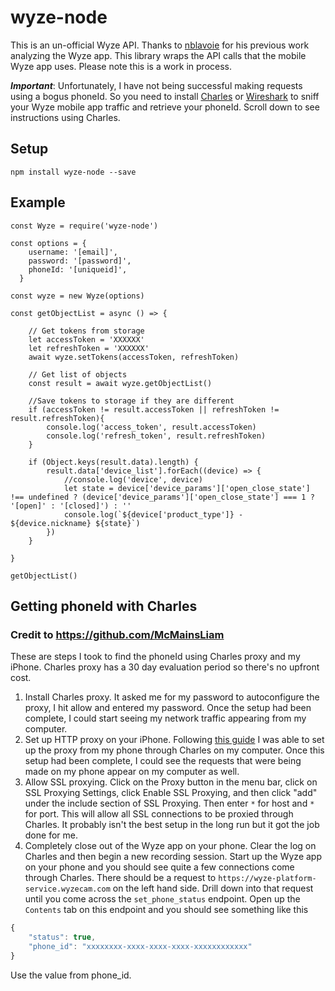 # wyze-node
This is an un-official Wyze API. Thanks to [nblavoie](https://github.com/nblavoie/wyzecam-api) for his previous work analyzing the Wyze app. This library wraps the API calls that the mobile Wyze app uses. Please note this is a work in process.

***Important***: 
Unfortunately, I have not being successful making requests using a bogus phoneId. So you need to install [Charles](https://www.charlesproxy.com/) or [Wireshark](https://www.wireshark.org/) to sniff your Wyze mobile app traffic and retrieve your phoneId.
Scroll down to see instructions using Charles.

## Setup
`npm install wyze-node --save`

## Example
```
const Wyze = require('wyze-node')

const options = {
    username: '[email]',
    password: '[password]',
    phoneId: '[uniqueid]',
  }

const wyze = new Wyze(options)

const getObjectList = async () => {
    
    // Get tokens from storage 
    let accessToken = 'XXXXXX'
    let refreshToken = 'XXXXXX'
    await wyze.setTokens(accessToken, refreshToken)
    
    // Get list of objects
    const result = await wyze.getObjectList()
    
    //Save tokens to storage if they are different
    if (accessToken != result.accessToken || refreshToken != result.refreshToken){
        console.log('access_token', result.accessToken) 
        console.log('refresh_token', result.refreshToken)
    }
   
    if (Object.keys(result.data).length) {
        result.data['device_list'].forEach((device) => {
            //console.log('device', device)
            let state = device['device_params']['open_close_state'] !== undefined ? (device['device_params']['open_close_state'] === 1 ? '[open]' : '[closed]') : ''
            console.log(`${device['product_type']} - ${device.nickname} ${state}`)
        })
    }

}

getObjectList()
```

## Getting phoneId with Charles
### Credit to https://github.com/McMainsLiam

These are steps I took to find the phoneId using Charles proxy and my iPhone. Charles proxy has a 30 day evaluation period so there's no upfront cost.

1. Install Charles proxy. It asked me for my password to autoconfigure the proxy, I hit allow and entered my password. Once the setup had been complete, I could start seeing my network traffic appearing from my computer.
2. Set up HTTP proxy on your iPhone. Following [this guide](https://www.charlesproxy.com/documentation/faqs/using-charles-from-an-iphone/) I was able to set up the proxy from my phone through Charles on my computer. Once this setup had been complete, I could see the requests that were being made on my phone appear on my computer as well.
3. Allow SSL proxying. Click on the Proxy button in the menu bar, click on SSL Proxying Settings, click Enable SSL Proxying, and then click "add" under the include section of SSL Proxying. Then enter `*` for host and `*` for port. This will allow all SSL connections to be proxied through Charles. It probably isn't the best setup in the long run but it got the job done for me.
4. Completely close out of the Wyze app on your phone. Clear the log on Charles and then begin a new recording session. Start up the Wyze app on your phone and you should see quite a few connections come through Charles. There should be a request to `https://wyze-platform-service.wyzecam.com` on the left hand side. Drill down into that request until you come across the `set_phone_status` endpoint. Open up the `Contents` tab on this endpoint and you should see something like this
```javascript
{
	"status": true,
	"phone_id": "xxxxxxxx-xxxx-xxxx-xxxx-xxxxxxxxxxxx"
}
```
Use the value from phone_id.
